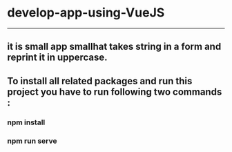 # develop-app-using-VueJS  
-------------------------------------------------------
## it is small app smallhat takes string in a form and reprint it in uppercase.


## To install all related packages and run this project you have to run following two commands :
### npm install
### npm run serve
